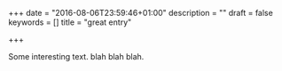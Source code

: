 +++
date = "2016-08-06T23:59:46+01:00"
description = ""
draft = false
keywords = []
title = "great entry"

+++

Some interesting text. blah blah blah.